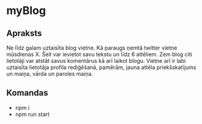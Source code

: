 # myBlog
## Apraksts
Ne līdz galam uztaisīta blog vietne. Kā paraugs ņemtā twitter vietne mūsdienas X. Šeit var ievietot savu tekstu un līdz 6 attēliem. Zem blog citi lietotāji var atstāt savus komentārus kā arī laikot blogu. Vietne arī ir labi uztaisīta lietotāja profila rediģēšanā, pamērām, jauna attēla priekšskatījums un maiņa, vārda un paroles maiņa.
## Komandas
- npm i
- npm run start
